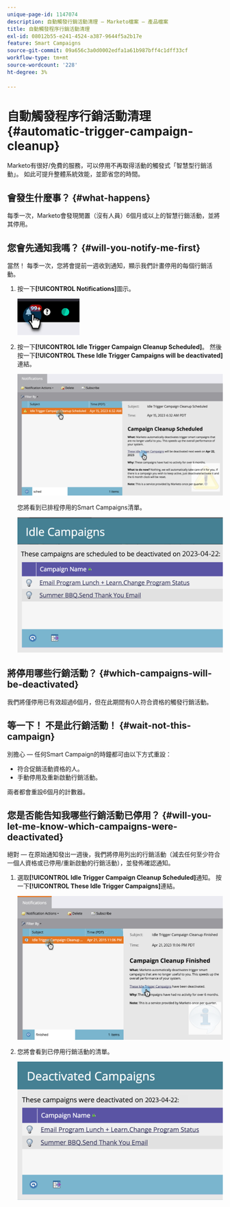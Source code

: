 ```yaml
---
unique-page-id: 1147074
description: 自動觸發行銷活動清理 — Marketo檔案 — 產品檔案
title: 自動觸發程序行銷活動清理
exl-id: 08012b55-e241-4524-a387-9644f5a2b17e
feature: Smart Campaigns
source-git-commit: 09a656c3a0d0002edfa1a61b987bff4c1dff33cf
workflow-type: tm+mt
source-wordcount: '228'
ht-degree: 3%

---
```


# 自動觸發程序行銷活動清理 {#automatic-trigger-campaign-cleanup}

Marketo有很好/免費的服務，可以停用不再取得活動的觸發式「智慧型行銷活動」。 如此可提升整體系統效能，並節省您的時間。

## 會發生什麼事？ {#what-happens}

每季一次，Marketo會發現閒置（沒有人員）6個月或以上的智慧行銷活動，並將其停用。

## 您會先通知我嗎？ {#will-you-notify-me-first}

當然！ 每季一次，您將會提前一週收到通知，顯示我們計畫停用的每個行銷活動。

1. 按一下&#x200B;**[!UICONTROL Notifications]**&#x200B;圖示。

   ![](assets/automatic-trigger-campaign-cleanup-1.png)

1. 按一下&#x200B;**[!UICONTROL Idle Trigger Campaign Cleanup Scheduled]**。 然後按一下&#x200B;**[!UICONTROL These Idle Trigger Campaigns will be deactivated]**&#x200B;連結。

   ![](assets/automatic-trigger-campaign-cleanup-2.png)

   您將看到已排程停用的Smart Campaigns清單。

   ![](assets/automatic-trigger-campaign-cleanup-3.png)

## 將停用哪些行銷活動？ {#which-campaigns-will-be-deactivated}

我們將僅停用已有效超過6個月，但在此期間有0人符合資格的觸發行銷活動。

## 等一下！ 不是此行銷活動！ {#wait-not-this-campaign}

別擔心 — 任何Smart Campaign的時鐘都可由以下方式重設：

* 符合促銷活動資格的人。
* 手動停用及重新啟動行銷活動。

兩者都會重設6個月的計數器。

## 您是否能告知我哪些行銷活動已停用？ {#will-you-let-me-know-which-campaigns-were-deactivated}

絕對 — 在原始通知發出一週後，我們將停用列出的行銷活動（減去任何至少符合一個人資格或已停用/重新啟動的行銷活動），並發佈確認通知。

1. 選取&#x200B;**[!UICONTROL Idle Trigger Campaign Cleanup Scheduled]**&#x200B;通知。 按一下&#x200B;**[!UICONTROL These Idle Trigger Campaigns]**&#x200B;連結。

   ![](assets/automatic-trigger-campaign-cleanup-4.png)

1. 您將會看到已停用行銷活動的清單。

   ![](assets/automatic-trigger-campaign-cleanup-5.png)
